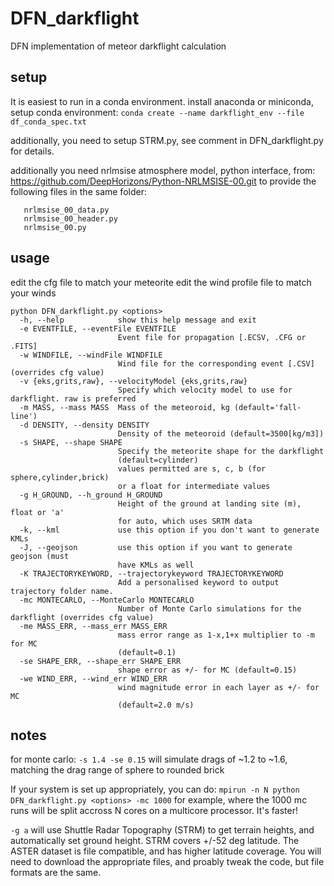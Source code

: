 # DFN_darkflight
DFN implementation of meteor darkflight calculation

## setup
It is easiest to run in a conda environment. install anaconda or miniconda, setup conda environment:
`conda create --name darkflight_env --file df_conda_spec.txt`

additionally, you need to setup STRM.py, see comment in DFN_darkflight.py for details.

additionally you need nrlmsise atmosphere model, python interface, from:
https://github.com/DeepHorizons/Python-NRLMSISE-00.git
to provide the following files in the same folder:
```
   nrlmsise_00_data.py
   nrlmsise_00_header.py
   nrlmsise_00.py
```

## usage
edit the cfg file to match your meteorite
edit the wind profile file to match your winds

```
python DFN_darkflight.py <options>
  -h, --help            show this help message and exit
  -e EVENTFILE, --eventFile EVENTFILE
                        Event file for propagation [.ECSV, .CFG or .FITS]
  -w WINDFILE, --windFile WINDFILE
                        Wind file for the corresponding event [.CSV] (overrides cfg value)
  -v {eks,grits,raw}, --velocityModel {eks,grits,raw}
                        Specify which velocity model to use for darkflight. raw is preferred
  -m MASS, --mass MASS  Mass of the meteoroid, kg (default='fall-line')
  -d DENSITY, --density DENSITY
                        Density of the meteoroid (default=3500[kg/m3])
  -s SHAPE, --shape SHAPE
                        Specify the meteorite shape for the darkflight
                        (default=cylinder)
                        values permitted are s, c, b (for sphere,cylinder,brick) 
                        or a float for intermediate values
  -g H_GROUND, --h_ground H_GROUND
                        Height of the ground at landing site (m), float or 'a'
                        for auto, which uses SRTM data
  -k, --kml             use this option if you don't want to generate KMLs
  -J, --geojson         use this option if you want to generate geojson (must
                        have KMLs as well
  -K TRAJECTORYKEYWORD, --trajectorykeyword TRAJECTORYKEYWORD
                        Add a personalised keyword to output trajectory folder name.
  -mc MONTECARLO, --MonteCarlo MONTECARLO
                        Number of Monte Carlo simulations for the darkflight (overrides cfg value)
  -me MASS_ERR, --mass_err MASS_ERR
                        mass error range as 1-x,1+x multiplier to -m for MC
                        (default=0.1)
  -se SHAPE_ERR, --shape_err SHAPE_ERR
                        shape error as +/- for MC (default=0.15)
  -we WIND_ERR, --wind_err WIND_ERR
                        wind magnitude error in each layer as +/- for MC
                        (default=2.0 m/s)
```

## notes

for monte carlo:
`-s 1.4 -se 0.15` will simulate drags of ~1.2 to ~1.6, matching the drag range of sphere to rounded brick

If your system is set up appropriately, you can do:
`mpirun -n N python DFN_darkflight.py <options> -mc 1000`
for example, where the 1000 mc runs will be split accross N cores on a multicore processor. It's faster!

`-g a` will use Shuttle Radar Topography (STRM) to get terrain heights, and automatically set ground height.
STRM covers +/-52 deg latitude. The ASTER dataset is file compatible, and has higher latitude coverage.
You will need to download the appropriate files, and proably tweak the code, but file formats are the same.

